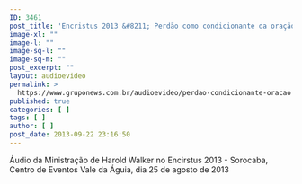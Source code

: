 ```yaml
---
ID: 3461
post_title: 'Encristus 2013 &#8211; Perdão como condicionante da oração'
image-xl: ""
image-l: ""
image-sq-l: ""
image-sq-m: ""
post_excerpt: ""
layout: audioevideo
permalink: >
  https://www.gruponews.com.br/audioevideo/perdao-condicionante-oracao
published: true
categories: [ ]
tags: [ ]
author: [ ]
post_date: 2013-09-22 23:16:50
---
```

Áudio da Ministração de Harold Walker no Encirstus 2013 - Sorocaba, Centro de Eventos Vale da Águia, dia 25 de agosto de 2013